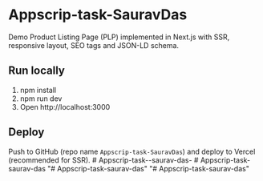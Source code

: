 # Appscrip-task-SauravDas

Demo Product Listing Page (PLP) implemented in Next.js with SSR, responsive layout, SEO tags and JSON-LD schema.

## Run locally
1. npm install
2. npm run dev
3. Open http://localhost:3000

## Deploy
Push to GitHub (repo name `Appscrip-task-SauravDas`) and deploy to Vercel (recommended for SSR).
#   A p p s c r i p - t a s k - - s a u r a v - d a s -  
 #   A p p s c r i p - t a s k - s a u r a v - d a s  
 "# Appscrip-task-saurav-das" 
"# Appscrip-task-saurav-das" 
